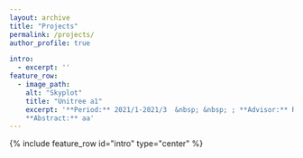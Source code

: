 ```yaml
---
layout: archive
title: "Projects"
permalink: /projects/
author_profile: true

intro: 
  - excerpt: ''
feature_row:
  - image_path: 
    alt: "Skyplot"
    title: "Unitree a1"
    excerpt: '**Period:** 2021/1-2021/3  &nbsp; &nbsp; ; **Advisor:** Ryuma Niiyama (Assistant Professor) (/UTokyo) <br><br>
    **Abstract:** aa'
---
```

{% include feature_row id="intro" type="center" %}
